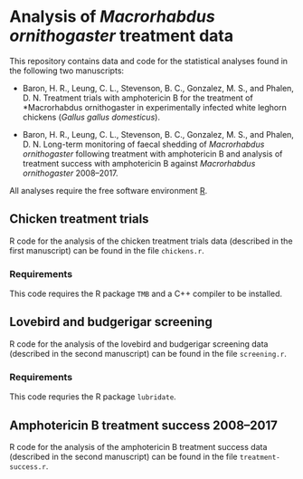 # Analysis of *Macrorhabdus ornithogaster* treatment data

This repository contains data and code for the statistical analyses found in the following two manuscripts:

* Baron, H. R., Leung, C. L., Stevenson, B. C., Gonzalez, M. S., and Phalen, D. N. Treatment trials with amphotericin B for the treatment of *Macrorhabdus ornithogaster in experimentally infected white leghorn chickens (*Gallus gallus domesticus*).

* Baron, H. R., Leung, C. L., Stevenson, B. C., Gonzalez, M. S., and Phalen, D. N. Long-term monitoring of faecal shedding of *Macrorhabdus ornithogaster* following treatment with amphotericin B and analysis of treatment success with amphotericin B against *Macrorhabdus ornithogaster* 2008–2017.

All analyses require the free software environment [R](https://www.r-project.org/).

## Chicken treatment trials

R code for the analysis of the chicken treatment trials data (described in the first manuscript) can be found in the file `chickens.r`.

### Requirements

This code requires the R package `TMB` and a C++ compiler to be installed.

## Lovebird and budgerigar screening

R code for the analysis of the lovebird and budgerigar screening data (described in the second manuscript) can be found in the file `screening.r`.

### Requirements

This code requries the R package `lubridate`.

## Amphotericin B  treatment success 2008–2017

R code for the analysis of the amphotericin B treatment success data (described in the second manuscript) can be found in the file `treatment-success.r`.